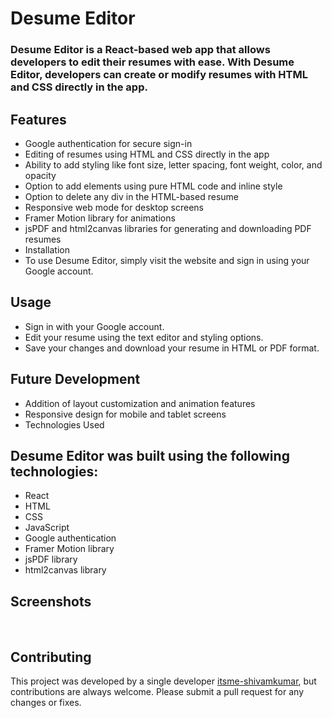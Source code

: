# Desume Editor
### Desume Editor is a React-based web app that allows developers to edit their resumes with ease. With Desume Editor, developers can create or modify resumes with HTML and CSS directly in the app.

## Features
- Google authentication for secure sign-in
- Editing of resumes using HTML and CSS directly in the app
- Ability to add styling like font size, letter spacing, font weight, color, and opacity
- Option to add elements using pure HTML code and inline style
- Option to delete any div in the HTML-based resume
- Responsive web mode for desktop screens
- Framer Motion library for animations
- jsPDF and html2canvas libraries for generating and downloading PDF resumes
- Installation
- To use Desume Editor, simply visit the website and sign in using your Google account.

## Usage
- Sign in with your Google account.
- Edit your resume using the text editor and styling options.
- Save your changes and download your resume in HTML or PDF format.
## Future Development
- Addition of layout customization and animation features
- Responsive design for mobile and tablet screens
- Technologies Used
## Desume Editor was built using the following technologies:
- React
- HTML
- CSS
- JavaScript
- Google authentication
- Framer Motion library
- jsPDF library
- html2canvas library

## Screenshots
![]()
![]()
![]()
![]()
## Contributing
This project was developed by a single developer [itsme-shivamkumar](https://github.com/itsme-shivamkumar), but contributions are always welcome. Please submit a pull request for any changes or fixes.
